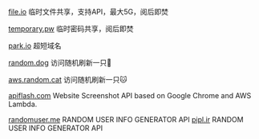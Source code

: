 
[file.io](https://www.file.io/) 临时文件共享，支持API，最大5G，阅后即焚

[temporary.pw](https://temporary.pw/) 临时密码共享，阅后即焚

[park.io](https://park.io/) 超短域名

[random.dog](https://random.dog/) 访问随机刷新一只🐶

[aws.random.cat](https://aws.random.cat/) 访问随机刷新一只🐱

[apiflash.com](https://apiflash.com/) Website Screenshot API based on Google Chrome and AWS Lambda.

[randomuser.me](https://randomuser.me/) RANDOM USER INFO GENERATOR API
[pipl.ir](https://pipl.ir/v1/getPerson) RANDOM USER INFO GENERATOR API
